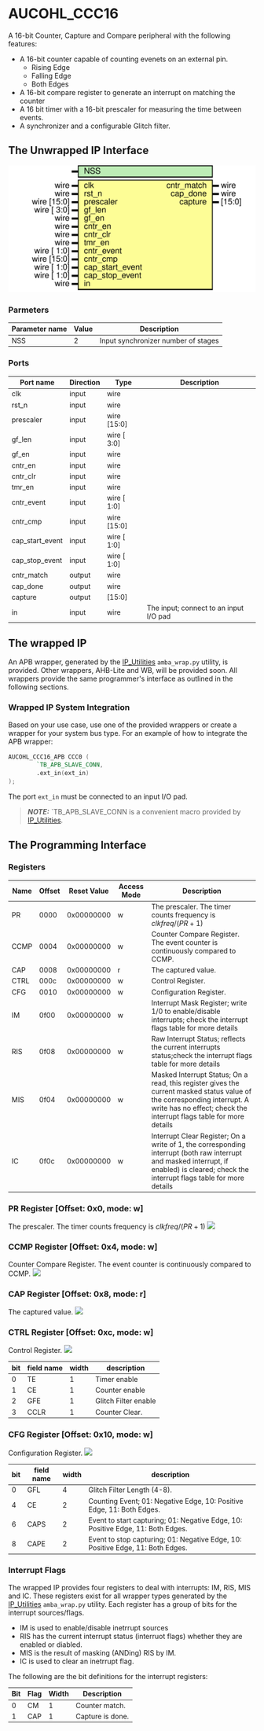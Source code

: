 # AUCOHL_CCC16

A 16-bit Counter, Capture and Compare peripheral with the following features:
- A 16-bit counter capable of counting evenets on an external pin.
  - Rising Edge
  - Falling Edge
  - Both Edges
- A 16-bit compare register to generate an interrupt on matching the counter
- A 16 bit timer with a 16-bit prescaler for measuring the time between events.
- A synchronizer and a configurable Glitch filter.

## The Unwrapped IP Interface

![Diagram](./docs/AUCOHL_CCC16.svg "Diagram")

### Parmeters

| Parameter name | Value | Description |
| ------------ |  ----- | ----------- |
| NSS          |  2     | Input synchronizer number of stages |

### Ports

| Port name       | Direction | Type        | Description |
| --------------- | --------- | ----------- | ----------- |
| clk             | input     | wire        |             |
| rst_n           | input     | wire        |             |
| prescaler       | input     | wire [15:0] |             |
| gf_len          | input     | wire [ 3:0] |             |
| gf_en           | input     | wire        |             |
| cntr_en         | input     | wire        |             |
| cntr_clr        | input     | wire        |             |
| tmr_en          | input     | wire        |             |
| cntr_event      | input     | wire [ 1:0] |             |
| cntr_cmp        | input     | wire [15:0] |             |
| cap_start_event | input     | wire [ 1:0] |             |
| cap_stop_event  | input     | wire [ 1:0] |             |
| cntr_match      | output    | wire        |             |
| cap_done        | output    | wire        |             |
| capture         | output    | [15:0]      |             |
| in              | input     | wire        | The input; connect to an input I/O pad |

## The wrapped IP

An APB wrapper, generated by the [IP_Utilities](https://github.com/shalan/IP_Utilities) `amba_wrap.py` utility, is provided. Other wrappers, AHB-Lite and WB, will be provided soon. All wrappers provide the same programmer's interface as outlined in the following sections.

### Wrapped IP System Integration

Based on your use case, use one of the provided wrappers or create a wrapper for your system bus type. For an example of how to integrate the APB wrapper:
```verilog
AUCOHL_CCC16_APB CCC0 (
		`TB_APB_SLAVE_CONN,
		.ext_in(ext_in)
);
```
The port `ext_in` must be connected to an input I/O pad.

> **_NOTE:_** `TB_APB_SLAVE_CONN is a convenient macro provided by [IP_Utilities](https://github.com/shalan/IP_Utilities).

## The Programming Interface

### Registers

|Name|Offset|Reset Value|Access Mode|Description|
|---|---|---|---|---|
|PR|0000|0x00000000|w|The prescaler. The timer counts frequency is $clk freq/(PR+1)$|
|CCMP|0004|0x00000000|w|Counter Compare Register. The event counter is continuously compared to CCMP.|
|CAP|0008|0x00000000|r|The captured value.|
|CTRL|000c|0x00000000|w|Control Register.|
|CFG|0010|0x00000000|w|Configuration Register.|
|IM|0f00|0x00000000|w|Interrupt Mask Register; write 1/0 to enable/disable interrupts; check the interrupt flags table for more details|
|RIS|0f08|0x00000000|w|Raw Interrupt Status; reflects the current interrupts status;check the interrupt flags table for more details|
|MIS|0f04|0x00000000|w|Masked Interrupt Status; On a read, this register gives the current masked status value of the corresponding interrupt. A write has no effect; check the interrupt flags table for more details|
|IC|0f0c|0x00000000|w|Interrupt Clear Register; On a write of 1, the corresponding interrupt (both raw interrupt and masked interrupt, if enabled) is cleared; check the interrupt flags table for more details|

### PR Register [Offset: 0x0, mode: w]

The prescaler. The timer counts frequency is $clk freq/(PR+1)$
<img src="https://svg.wavedrom.com/{reg:[{name:'PR', bits:16},{bits: 16}], config: {lanes: 2, hflip: true}} "/>


### CCMP Register [Offset: 0x4, mode: w]

Counter Compare Register. The event counter is continuously compared to CCMP.
<img src="https://svg.wavedrom.com/{reg:[{name:'CCMP', bits:16},{bits: 16}], config: {lanes: 2, hflip: true}} "/>


### CAP Register [Offset: 0x8, mode: r]

The captured value.
<img src="https://svg.wavedrom.com/{reg:[{name:'CAP', bits:16},{bits: 16}], config: {lanes: 2, hflip: true}} "/>


### CTRL Register [Offset: 0xc, mode: w]

Control Register.
<img src="https://svg.wavedrom.com/{reg:[{name:'TE', bits:1},{name:'CE', bits:1},{name:'GFE', bits:1},{name:'CCLR', bits:1},{bits: 28}], config: {lanes: 2, hflip: true}} "/>

|bit|field name|width|description|
|---|---|---|---|
|0|TE|1|Timer enable|
|1|CE|1|Counter enable|
|2|GFE|1|Glitch Filter enable|
|3|CCLR|1|Counter Clear.|


### CFG Register [Offset: 0x10, mode: w]

Configuration Register.
<img src="https://svg.wavedrom.com/{reg:[{name:'GFL', bits:4},{name:'CE', bits:2},{name:'CAPS', bits:2},{name:'CAPE', bits:2},{bits: 22}], config: {lanes: 2, hflip: true}} "/>

|bit|field name|width|description|
|---|---|---|---|
|0|GFL|4|Glitch Filter Length (4-8).|
|4|CE|2|Counting Event; 01: Negative Edge, 10: Positive Edge, 11: Both Edges.|
|6|CAPS|2|Event to start capturing; 01: Negative Edge, 10: Positive Edge, 11: Both Edges.|
|8|CAPE|2|Event to stop capturing; 01: Negative Edge, 10: Positive Edge, 11: Both Edges.|


### Interrupt Flags

The wrapped IP provides four registers to deal with interrupts: IM, RIS, MIS and IC. These registers exist for all wrapper types generated by the [IP_Utilities](https://github.com/shalan/IP_Utilities) `amba_wrap.py` utility. Each register has a group of bits for the interrupt sources/flags. 

- IM is used to enable/disable inetrrupt sources
- RIS has the current interrupt status (interruot flags) whether they are enabled or diabled.
- MIS is the result of masking (ANDing) RIS by IM.
- IC is used to clear an inetrrupt flag. 

The following are the bit definitions for the interrupt registers:

|Bit|Flag|Width|Description|
|---|---|---|---|
|0|CM|1|Counter match.|
|1|CAP|1|Capture is done.|
